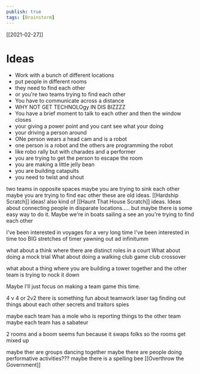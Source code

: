 ```yaml
---
publish: true
tags: [Brainstorm]
---
```

[[2021-02-27]]

# Ideas
- Work with a bunch of different locations
- put people in different rooms
- they need to find each other
- or you're two teams trying to find each other
- You have to communicate across a distance
- WHY NOT GET TECHNOLOgy IN DIS BIZZZZ
- You have a brief moment to talk to each other and then the window closes
- your giving a power point and you cant see what your doing
- your driving a person around
- ONe person wears a head cam and is a robot
- one person is a robot and the others are programming the robot
- like robo rally but with charades and a performer
- you are trying to get the person to escape the room
- you are making a little jelly bean
- you are building catapults 
- you need to twist and shout

two teams in opposite spaces 
maybe you are trying to sink each other
maybe you are trying to find eac other
these are old ideas. [[Hardship Scratch]] ideas!
also kind of [[Haunt That House Scratch]] ideas. Ideas about connecting people in disparate locations.....
but maybe there is some easy way to do it.
Maybe we're in boats sailing a see an you're trying to find each other

I've been interested in voyages for a very long time
I've been interested in time too
BIG stretches of timer yawning out ad infinitumm 

what about a think where there are distinct roles in a court
What about doing a mock trial
What about doing a walking club game club crossover

what about a thing where you are building a tower together and the other team is trying to nock it down

Maybe I'll just focus on making a team game this time.

4 v 4
or 2v2 
there is something fun about teamwork
laser tag
finding out things about each other
secrets and traitors
spies

maybe each team has a mole who is reporting things to the other team
maybe each team has a sabateur

2 rooms and a boom seems fun because it swaps folks so the rooms get mixed up

maybe ther are groups dancing together 
maybe there are people doing performative activities???
maybe there is a spelling bee
[[Overthrow the Government]]